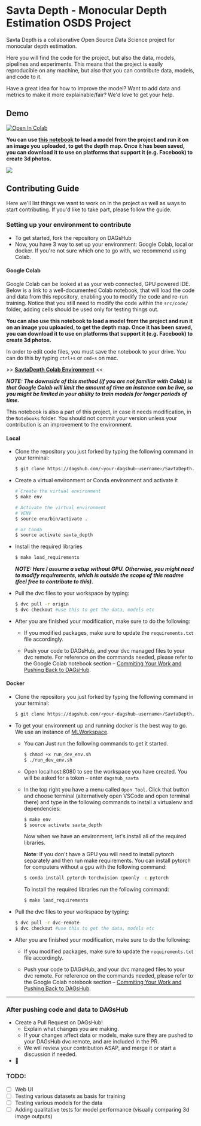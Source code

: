 # Savta Depth - Monocular Depth Estimation OSDS Project
Savta Depth is a collaborative *O*pen *S*ource *D*ata *S*cience project for monocular depth estimation.

Here you will find the code for the project, but also the data, models, pipelines and experiments. This means that the project is easily reproducible on any machine, but also that you can contribute data, models, and code to it.

Have a great idea for how to improve the model? Want to add data and metrics to make it more explainable/fair? We'd love to get your help.
## Demo
[![Open In Colab](https://colab.research.google.com/assets/colab-badge.svg)](https://colab.research.google.com/drive/1XU4DgQ217_hUMU1dllppeQNw3pTRlHy1?usp=sharing)

**You can use [this notebook](https://colab.research.google.com/drive/1XU4DgQ217_hUMU1dllppeQNw3pTRlHy1?usp=sharing) to load a model from the project and run it on an image you uploaded, to get the depth map. Once it has been saved, you can download it to use on platforms that support it (e.g. Facebook) to create 3d photos.**

![](https://i.ibb.co/r20HKpQ/savtadepthex.png)

## Contributing Guide
Here we'll list things we want to work on in the project as well as ways to start contributing.
If you'd like to take part, please follow the guide.

### Setting up your environment to contribute
* To get started, fork the repository on DAGsHub
* Now, you have 3 way to set up your environment: Google Colab, local or docker. If you're not sure which one to go with, we recommend using Colab.

#### Google Colab
Google Colab can be looked at as your web connected, GPU powered IDE. Below is a link to a well-documented Colab notebook, that will load the code and data from this repository, enabling you to modify the code and re-run training. Notice that you still need to modify the code within the `src/code/` folder, adding cells should be used only for testing things out.

**You can also use this notebook to load a model from the project and run it on an image you uploaded, to get the depth map. Once it has been saved, you can download it to use on platforms that support it (e.g. Facebook) to create 3d photos.**


In order to edit code files, you must save the notebook to your drive. You can do this by typing `ctrl+s` or `cmd+s` on mac.

\>\> **[SavtaDepth Colab Environment](https://colab.research.google.com/drive/1XU4DgQ217_hUMU1dllppeQNw3pTRlHy1?usp=sharing)** \<\<

**_NOTE: The downside of this method (if you are not familiar with Colab) is that Google Colab will limit the amount of time an instance can be live, so you might be limited in your ability to train models for longer periods of time._**

This notebook is also a part of this project, in case it needs modification, in the `Notebooks` folder. You should not commit your version unless your contribution is an improvement to the environment.

#### Local
* Clone the repository you just forked by typing the following command in your terminal:

    ```bash
    $ git clone https://dagshub.com/<your-dagshub-username>/SavtaDepth.git
    ```
  
* Create a virtual environment or Conda environment and activate it
    ```bash
    # Create the virtual environment
    $ make env
  
    # Activate the virtual environment
    # VENV
    $ source env/bin/activate .
  
    # or Conda
    $ source activate savta_depth
    ```
* Install the required libraries
    ```bash
    $ make load_requirements
    ```
  **_NOTE: Here I assume a setup without GPU. Otherwise, you might need to modify requirements, which is outside the scope of this readme (feel free to contribute to this)._**
* Pull the dvc files to your workspace by typing:

    ```bash
    $ dvc pull -r origin
    $ dvc checkout #use this to get the data, models etc
    ```

* After you are finished your modification, make sure to do the following:
    * If you modified packages, make sure to update the `requirements.txt` file accordingly.

    * Push your code to DAGsHub, and your dvc managed files to your dvc remote. For reference on the commands needed, please refer to the Google Colab notebook section – [Commiting Your Work and Pushing Back to DAGsHub](https://colab.research.google.com/drive/1XU4DgQ217_hUMU1dllppeQNw3pTRlHy1?authuser=1#scrollTo=PAxz-29WhN12&line=1&uniqifier=1).
    
#### Docker
* Clone the repository you just forked by typing the following command in your terminal:
  
    ```bash
    $ git clone https://dagshub.com/<your-dagshub-username>/SavtaDepth.git
    ```
  
* To get your environment up and running docker is the best way to go. We use an instance of [MLWorkspace](https://github.com/ml-tooling/ml-workspace). 
    * You can Just run the following commands to get it started.

        ```bash
        $ chmod +x run_dev_env.sh
        $ ./run_dev_env.sh
        ```

    * Open localhost:8080 to see the workspace you have created. You will be asked for a token – enter `dagshub_savta`
    * In the top right you have a menu called `Open Tool`. Click that button and choose terminal (alternatively open VSCode and open terminal there) and type in the following commands to install a virtualenv and dependencies:

        ```bash
        $ make env
        $ source activate savta_depth
        ```
        
        Now when we have an environment, let's install all of the required libraries.
        
        **Note**: If you don't have a GPU you will need to install pytorch separately and then run make requirements. You can install pytorch for computers without a gpu with the following command:

        ```bash
        $ conda install pytorch torchvision cpuonly -c pytorch
        ```
        
        To install the required libraries run the following command:
        
        ```bash
        $ make load_requirements
        ```


* Pull the dvc files to your workspace by typing:

    ```bash
    $ dvc pull -r dvc-remote
    $ dvc checkout #use this to get the data, models etc
    ```

* After you are finished your modification, make sure to do the following:
    * If you modified packages, make sure to update the `requirements.txt` file accordingly.

    * Push your code to DAGsHub, and your dvc managed files to your dvc remote. For reference on the commands needed, please refer to the Google Colab notebook section – [Commiting Your Work and Pushing Back to DAGsHub](https://colab.research.google.com/drive/1XU4DgQ217_hUMU1dllppeQNw3pTRlHy1?authuser=1#scrollTo=PAxz-29WhN12&line=1&uniqifier=1).
    
---
### After pushing code and data to DAGsHub
* Create a Pull Request on DAGsHub!
    * Explain what changes you are making.
    * If your changes affect data or models, make sure they are pushed to your DAGsHub dvc remote, and are included in the PR.
    * We will review your contribution ASAP, and merge it or start a discussion if needed.
* 🐶

### TODO:
- [ ] Web UI
- [ ] Testing various datasets as basis for training
- [ ] Testing various models for the data
- [ ] Adding qualitative tests for model performance (visually comparing 3d image outputs)
